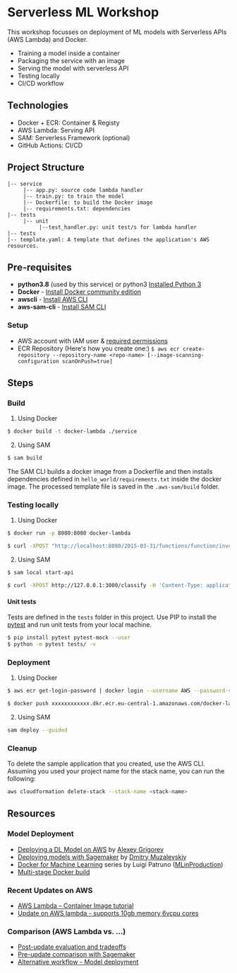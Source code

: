 # Serverless ML Workshop

This workshop focusses on deployment of ML models with Serverless APIs (AWS Lambda) and Docker.

- Training a model inside a container
- Packaging the service with an image
- Serving the model with serverless API
- Testing locally
- CI/CD workflow

## Technologies
- Docker + ECR: Container & Registy
- AWS Lambda: Serving API
- SAM: Serverless Framework (optional)
- GitHub Actions: CI/CD

## Project Structure
```
|-- service
     |-- app.py: source code lambda handler
     |-- train.py: to train the model
     |-- Dockerfile: to build the Docker image
     |-- requirements.txt: dependencies
|-- tests
     |-- unit
          |--test_handler.py: unit test/s for lambda handler
|-- tests
|-- template.yaml: A template that defines the application's AWS resources.
```

## Pre-requisites

* **python3.8** (used by this service) or python3 [Installed Python 3](https://www.python.org/downloads/)
* **Docker** - [Install Docker community edition](https://hub.docker.com/search/?type=edition&offering=community)
* **awscli** - [Install AWS CLI](https://docs.aws.amazon.com/cli/latest/userguide/cli-chap-install.html)
* **aws-sam-cli** - [Install SAM CLI](https://docs.aws.amazon.com/serverless-application-model/latest/developerguide/serverless-sam-cli-install.html)

### Setup
* AWS account with IAM user & [required permissions](https://docs.aws.amazon.com/IAM/latest/UserGuide/getting-started_create-admin-group.html)
* ECR Repository
(Here's how you create one:)
```$ aws ecr create-repository --repository-name <repo-name> [--image-scanning-configuration scanOnPush=true]```

## Steps
### Build

1. Using Docker
```bash
$ docker build -t docker-lambda ./service
```
2. Using SAM
```bash
$ sam build
```
The SAM CLI builds a docker image from a Dockerfile and then installs dependencies defined in `hello_world/requirements.txt` inside the docker image. The processed template file is saved in the `.aws-sam/build` folder.


### Testing locally

1. Using Docker
```bash
$ docker run -p 8080:8080 docker-lambda

$ curl -XPOST "http://localhost:8080/2015-03-31/functions/function/invocations" -d '{"body": {"data": ".10"}}'
```
2. Using SAM
```bash
$ sam local start-api

$ curl -XPOST http://127.0.0.1:3000/classify -H 'Content-Type: application/json' -d '{"data":".10"}'
```

#### Unit tests

Tests are defined in the `tests` folder in this project. Use PIP to install the [pytest](https://docs.pytest.org/en/latest/) and run unit tests from your local machine.

```bash
$ pip install pytest pytest-mock --user
$ python -m pytest tests/ -v
```

### Deployment

1. Using Docker
```bash
$ aws ecr get-login-password | docker login --username AWS --password-stdin xxxxxxxxxxxx.dkr.ecr.eu-central-1.amazonaws.com

$ docker push xxxxxxxxxxxx.dkr.ecr.eu-central-1.amazonaws.com/docker-lambda:latest
```

2. Using SAM
```bash
sam deploy --guided
```


### Cleanup

To delete the sample application that you created, use the AWS CLI. Assuming you used your project name for the stack name, you can run the following:

```bash
aws cloudformation delete-stack --stack-name <stack-name>
```

## Resources

### Model Deployment

* [Deploying a DL Model on AWS](https://github.com/alexeygrigorev/aws-lambda-docker) by [Alexey Grigorev](https://datatalks.club/people/alexeygrigorev.html)
* [Deploying models with Sagemaker](https://github.com/ds-muzalevskiy/sagemaker-docker-deploy) by [Dmitry Muzalevskiy](https://datatalks.club/people/dmitrymuzalevskiy.html)
* [Docker for Machine Learning](https://mlinproduction.com/docker-for-ml-part-1/) series by Luigi Patruno ([MLinProduction](https://mlinproduction.com/))
* [Multi-stage Docker build](https://winderresearch.com/a-simple-docker-based-workflow-for-deploying-a-machine-learning-model/)

### Recent Updates on AWS
* [AWS Lambda – Container Image tutorial](https://aws.amazon.com/blogs/aws/new-for-aws-lambda-container-image-support/)
* [Update on AWS lambda - supports 10gb memory 6vcpu cores](https://aws.amazon.com/about-aws/whats-new/2020/12/aws-lambda-supports-10gb-memory-6-vcpu-cores-lambda-functions/)

### Comparison (AWS Lambda vs. ...)
* [Post-update evaluation and tradeoffs](https://dev.to/eoinsha/container-image-support-in-aws-lambda-deep-dive-2keh)
* [Pre-update comparison with Sagemaker](https://towardsdatascience.com/saving-95-on-infrastructure-costs-using-aws-lambda-for-scikit-learn-predictions-3ff260a6cd9d)
* [Alternative workflow - Model deployment](https://medium.com/swlh/how-to-deploy-your-scikit-learn-model-to-aws-44aabb0efcb4)
